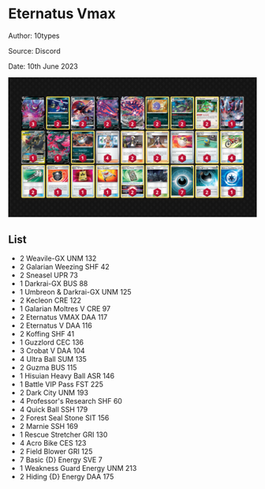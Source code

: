 # Eternatus Vmax

Author: 10types

Source: Discord

Date: 10th June 2023

![decklist](../images/../../images/SVI/Eternatus%20Vmax/2-%20Eternatus%20Vmax.png)

## List

* 2 Weavile-GX UNM 132
* 2 Galarian Weezing SHF 42
* 2 Sneasel UPR 73
* 1 Darkrai-GX BUS 88
* 1 Umbreon & Darkrai-GX UNM 125
* 2 Kecleon CRE 122
* 1 Galarian Moltres V CRE 97
* 2 Eternatus VMAX DAA 117
* 2 Eternatus V DAA 116
* 2 Koffing SHF 41
* 1 Guzzlord CEC 136
* 3 Crobat V DAA 104
* 4 Ultra Ball SUM 135
* 2 Guzma BUS 115
* 1 Hisuian Heavy Ball ASR 146
* 1 Battle VIP Pass FST 225
* 2 Dark City UNM 193
* 4 Professor's Research SHF 60
* 4 Quick Ball SSH 179
* 2 Forest Seal Stone SIT 156
* 2 Marnie SSH 169
* 1 Rescue Stretcher GRI 130
* 4 Acro Bike CES 123
* 2 Field Blower GRI 125
* 7 Basic {D} Energy SVE 7
* 1 Weakness Guard Energy UNM 213
* 2 Hiding {D} Energy DAA 175

